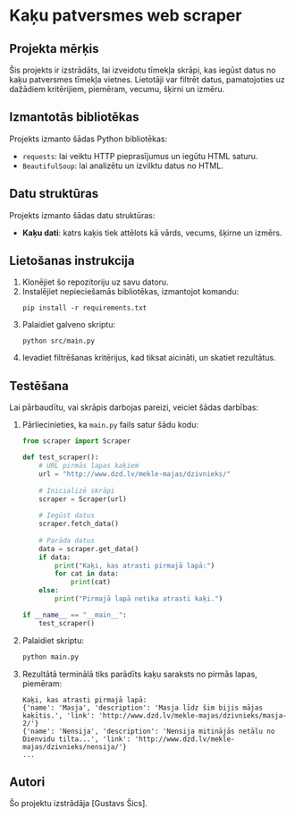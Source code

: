 # Kaķu patversmes web scraper

## Projekta mērķis
Šis projekts ir izstrādāts, lai izveidotu tīmekļa skrāpi, kas iegūst datus no kaķu patversmes tīmekļa vietnes. Lietotāji var filtrēt datus, pamatojoties uz dažādiem kritērijiem, piemēram, vecumu, šķirni un izmēru.

## Izmantotās bibliotēkas
Projekts izmanto šādas Python bibliotēkas:
- `requests`: lai veiktu HTTP pieprasījumus un iegūtu HTML saturu.
- `BeautifulSoup`: lai analizētu un izvilktu datus no HTML.

## Datu struktūras
Projekts izmanto šādas datu struktūras:
- **Kaķu dati**: katrs kaķis tiek attēlots kā vārds, vecums, šķirne un izmērs.

## Lietošanas instrukcija
1. Klonējiet šo repozitoriju uz savu datoru.
2. Instalējiet nepieciešamās bibliotēkas, izmantojot komandu:
   ```
   pip install -r requirements.txt
   ```
3. Palaidiet galveno skriptu:
   ```
   python src/main.py
   ```
4. Ievadiet filtrēšanas kritērijus, kad tiksat aicināti, un skatiet rezultātus.

## Testēšana
Lai pārbaudītu, vai skrāpis darbojas pareizi, veiciet šādas darbības:
1. Pārliecinieties, ka `main.py` fails satur šādu kodu:
   ```python
   from scraper import Scraper

   def test_scraper():
       # URL pirmās lapas kaķiem
       url = "http://www.dzd.lv/mekle-majas/dzivnieks/"
       
       # Inicializē skrāpi
       scraper = Scraper(url)
       
       # Iegūst datus
       scraper.fetch_data()
       
       # Parāda datus
       data = scraper.get_data()
       if data:
           print("Kaķi, kas atrasti pirmajā lapā:")
           for cat in data:
               print(cat)
       else:
           print("Pirmajā lapā netika atrasti kaķi.")

   if __name__ == "__main__":
       test_scraper()
   ```
2. Palaidiet skriptu:
   ```bash
   python main.py
   ```
3. Rezultātā terminālā tiks parādīts kaķu saraksts no pirmās lapas, piemēram:
   ```plaintext
   Kaķi, kas atrasti pirmajā lapā:
   {'name': 'Masja', 'description': 'Masja līdz šim bijis mājas kaķītis.', 'link': 'http://www.dzd.lv/mekle-majas/dzivnieks/masja-2/'}
   {'name': 'Nensija', 'description': 'Nensija mitinājās netālu no Dienvidu tilta...', 'link': 'http://www.dzd.lv/mekle-majas/dzivnieks/nensija/'}
   ...
   ```
   

## Autori
Šo projektu izstrādāja [Gustavs Šics].
